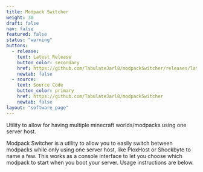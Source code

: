 ```yaml
---
title: Modpack Switcher
weight: 30
draft: false
nav: false
featured: false
status: "warning"
buttons:
  - release:
    text: Latest Release
    button_color: secondary
    href: https://github.com/TabulateJarl8/modpackSwitcher/releases/latest
    newtab: false
  - source:
    text: Source Code
    button_color: primary
    href: https://github.com/TabulateJarl8/modpackSwitcher
    newtab: false
layout: "software_page"
---
```

Utility to allow for having multiple minecraft worlds/modpacks using one server host.

Modpack Switcher is a utility to allow you to easily switch between modpacks while only using one server host, like PloxHost or Shockbyte to name a few. This works as a console interface to let you choose which modpack to start when you boot your server. Usage instructions are below.